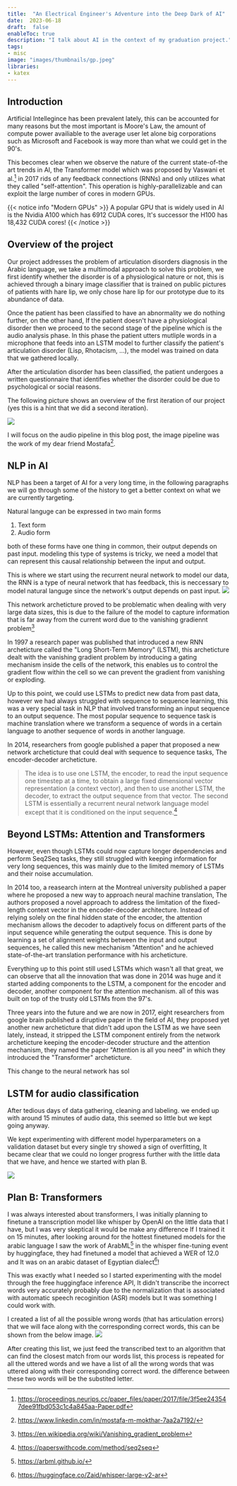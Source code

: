 ```yaml
---
title:  "An Electrical Engineer's Adventure into the Deep Dark of AI"
date:  2023-06-18
draft:  false
enableToc: true
description: "I talk about AI in the context of my graduation project."
tags:
- misc
image: "images/thumbnails/gp.jpeg"
libraries:
- katex
---
```


## Introduction
Artificial Intellegince has been prevalent lately, this can be accounted for many reasons but the most important is Moore's Law, the amount of compute power availiable to the average user let alone big corporations such as Microsoft and Facebook is way more than what we could get in the 90's.

This becomes clear when we observe the nature of the current state-of-the art trends in AI, the Transformer model which was proposed by Vaswani et al.[^attn_is_all_you_need] in 2017 rids of any feedback connections (RNNs) and only utilizes what they called "self-attention". This operation is highly-parallelizable and can exploit the large number of cores in modern GPUs.

{{< notice info "Modern GPUs" >}}
A popular GPU that is widely used in AI is the Nvidia A100 which has 6912 CUDA cores, It's successor the H100 has 18,432 CUDA cores!
{{< /notice >}}

## Overview of the project
Our project addresses the problem of articulation disorders diagnosis in the Arabic language, we take a multimodal approach to solve this problem, we first identify whether the disorder is of a physiological nature or not, this is achieved through a binary image classifier that is trained on public pictures of patients with hare lip, we only chose hare lip for our prototype due to its abundance of data.

Once the patient has been classified to have an abnormality we do nothing further, on the other hand, If the patient doesn't have a physiological disorder then we proceed to the second stage of the pipeline which is the audio analysis phase. In this phase the patient utters mutliple words in a microphone that feeds into an LSTM model to further classify the patient's articulation disorder (Lisp, Rhotacism, ...), the model was trained on data that we gathered locally.

After the articulation disorder has been classified, the patient undergoes a written questionnaire that identifies whether the disorder could be due to psychological or social reasons.

The following picture shows an overview of the first iteration of our project (yes this is a hint that we did a second iteration).

![](general_diagram.png)

I will focus on the audio pipeline in this blog post, the image pipeline was the work of my dear friend Mostafa[^darsh].

## NLP in AI
NLP has been a target of AI for a very long time, in the following paragraphs we will go through some of the history to get a better context on what we are currently targeting.

Natural languge can be expressed in two main forms
1. Text form
2. Audio form

both of these forms have one thing in common, their output depends on past input. modeling this type of systems is tricky, we need a model that can represent this causal relationship between the input and output.

This is where we start using the recurrent neural network to model our data, the RNN is a type of neural network that has feedback, this is neccessary to model natural languge since the network's output depends on past input.
![](rnn.png)

This network archeticture proved to be problematic when dealing with very large data sizes, this is due to the failure of the model to capture information that is far away from the current word due to the vanishing gradiennt problem[^vanishing_grad]

In 1997 a research paper was published that introduced a new RNN archeticture called the "Long Short-Term Memory" (LSTM), this archeticture dealt with the vanishing gradient problem by introducing a gating mechanism inside the cells of the network, this enables us to control the gradient flow within the cell so we can prevent the gradient from vanishing or exploding.

Up to this point, we could use LSTMs to predict new data from past data, however we had always struggled with sequence to sequence learning, this was a very special task in NLP that involved transforming an input sequence to an output sequence. The most popular sequence to sequence task is machine translation where we transform a sequence of words in a certain language to another sequence of words in another language.

In 2014, researchers from google published a paper that proposed a new network archeticture that could deal with sequence to sequence tasks, The encoder-decoder archeticture.

> The idea is to use one LSTM, the encoder, to read the input sequence one timestep at a time, to obtain a large fixed dimensional vector representation (a context vector), and then to use another LSTM, the decoder, to extract the output sequence from that vector. The second LSTM is essentially a recurrent neural network language model except that it is conditioned on the input sequence.[^seq2seq]
[^seq2seq]: https://paperswithcode.com/method/seq2seq

## Beyond LSTMs: Attention and Transformers
However, even though LSTMs could now capture longer dependencies and perform Seq2Seq tasks, they still struggled with keeping information for very long sequences, this was mainly due to the limited memory of LSTMs and their noise accumulation. 

In 2014 too, a reasearch intern at the Montreal university published a paper where he proposed a new way to approach neural machine translation, The authors proposed a novel approach to address the limitation of the fixed-length context vector in the encoder-decoder architecture. Instead of relying solely on the final hidden state of the encoder, the attention mechanism allows the decoder to adaptively focus on different parts of the input sequence while generating the output sequence. This is done by learning a set of alignment weights between the input and output sequences, he called this new mechanism "Attention" and he achieved state-of-the-art translation performance with his archeticture.

Everything up to this point still used LSTMs which wasn't all that great, we can observe that all the innovation that was done in 2014 was huge and it started adding components to the LSTM, a component for the encoder and decoder, another component for the attention mechanism. all of this was built on top of the trusty old LSTMs from the 97's.

Three years into the future and we are now in 2017, eight researchers from google brain published a diruptive paper in the field of AI, they proposed yet another new archeticture that didn't add upon the LSTM as we have seen lately, instead, it stripped the LSTM component entirely from the network archeticture keeping the encoder-decoder structure and the attention mechanism, they named the paper "Attention is all you need" in which they introduced the "Transformer" archeticture.

This change to the neural network has sol
## LSTM for audio classification
After tedious days of data gathering, cleaning and labeling. we ended up with around 15 minutes of audio data, this seemed so little but we kept going anyway.

We kept experimenting with different model hyperparameters on a validation dataset but every single try showed a sign of overfitting, It became clear that we could no longer progress further with the little data that we have, and hence we started with plan B.

![](overfit.jpg)

## Plan B: Transformers
I was always interested about transformers, I was initially planning to finetune a transcription model like whisper by OpenAI on the little data that I have, but I was very skeptical it would be make any difference If I trained it on 15 minutes, after looking around for the hottest finetuned models for the arabic language I saw the work of ArabML[^arabml] in the whisper fine-tuning event by huggingface, they had finetuned a model that achieved a WER of 12.0 and It was on an arabic dataset of Egyptian dialect[^whisper-model]!

This was exactly what I needed so I started experimenting with the model through the free huggingface inference API, It didn't transcribe the incorrect words very accurately probably due to the normalization that is associated with automatic speech recoginition (ASR) models but It was something I could work with.

I created a list of all the possible wrong words (that has articulation errors) that we will face along with the corresponding correct words, this can be shown from the below image.
![](possible_words.jpg)

After creating this list, we just feed the transcribed text to an algorithm that can find the closest match from our words list, this process is repeated for all the uttered words and we have a list of all the wrong words that was uttered along with their corresponding correct word. the difference between these two words will be the substited letter.
[^whisper-model]: https://huggingface.co/Zaid/whisper-large-v2-ar
[^arabml]: https://arbml.github.io/
[^vanishing_grad]: https://en.wikipedia.org/wiki/Vanishing_gradient_problem
[^attn_is_all_you_need]: https://proceedings.neurips.cc/paper_files/paper/2017/file/3f5ee243547dee91fbd053c1c4a845aa-Paper.pdf
[^darsh]: https://www.linkedin.com/in/mostafa-m-mokthar-7aa2a7192/

